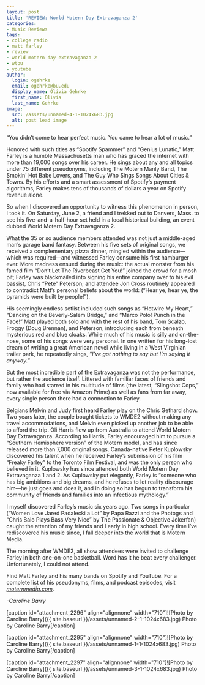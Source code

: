 ```yaml
---
layout: post
title: 'REVIEW: World Motern Day Extravaganza 2'
categories:
- Music Reviews
tags:
- college radio
- matt farley
- review
- world motern day extravaganza 2
- wtbu
- youtube
author:
  login: ogehrke
  email: ogehrke@bu.edu
  display_name: Olivia Gehrke
  first_name: Olivia
  last_name: Gehrke
image:
  src: /assets/unnamed-4-1-1024x683.jpg
  alt: post lead image
---
```


“You didn’t come to hear perfect music. You came to hear a lot of music.”

Honored with such titles as “Spotify Spammer” and “Genius Lunatic,” Matt Farley is a humble Massachusetts man who has graced the internet with more than 19,000 songs over his career. He sings about any and all topics under 75 different pseudonyms, including The Motern Manly Band, The Smokin' Hot Babe Lovers, and The Guy Who Sings Songs About Cities & Towns. By his efforts and a smart assessment of Spotify’s payment algorithms, Farley makes tens of thousands of dollars a year on Spotify revenue alone.

So when I discovered an opportunity to witness this phenomenon in person, I took it. On Saturday, June 2, a friend and I trekked out to Danvers, Mass. to see his five-and-a-half-hour set held in a local historical building, an event dubbed World Motern Day Extravaganza 2.

What the 35 or so audience members attended was not just a middle-aged man’s garage band fantasy. Between his five sets of original songs, we received a complementary pizza dinner, mingled within the audience—which was required—and witnessed Farley consume his first hamburger ever. More madness ensued during the music: the actual monster from his famed film “Don’t Let The Riverbeast Get You!” joined the crowd for a mosh pit; Farley was blackmailed into signing his entire company over to his evil bassist, Chris “Pete” Peterson; and attendee Jon Cross routinely appeared to contradict Matt’s personal beliefs about the world: (“Hear ye, hear ye, the pyramids were built by people!”).

His seemingly endless setlist included such songs as “Hotwire My Heart,” “Dancing on the Beverly-Salem Bridge,” and “Marco Polo! Punch in the Face!” Matt played both solo and with the rest of his band, Tom Scalzo, Froggy (Doug Brennan), and Peterson, introducing each from beneath mysterious red and blue cloaks. While much of his music is silly and on-the-nose, some of his songs were very personal. In one written for his long-lost dream of writing a great American novel while living in a West Virginian trailer park, he repeatedly sings, “_I’ve got nothing to say but I’m saying it anyway._”

But the most incredible part of the Extravaganza was not the performance, but rather the audience itself. Littered with familiar faces of friends and family who had starred in his multitude of films (the latest, “Slingshot Cops,” now available for free via Amazon Prime) as well as fans from far away, every single person there had a connection to Farley.

Belgians Melvin and Judy first heard Farley play on the Chris Gethard show. Two years later, the couple bought tickets to WMDE2 without making any travel accommodations, and Melvin even picked up another job to be able to afford the trip. Oli Harris flew up from Australia to attend World Motern Day Extravaganza. According to Harris, Farley encouraged him to pursue a “Southern Hemisphere version” of the Motern model, and has since released more than 7,000 original songs. Canada-native Peter Kuplowsky discovered his talent when he received Farley’s submission of his film “Freaky Farley” to the Toronto Film Festival, and was the only person who believed in it. Kuplowsky has since attended both World Motern Day Extravaganza 1 and 2. As Kuplowsky put elegantly, Farley is “someone who has big ambitions and big dreams, and he refuses to let reality discourage him—he just goes and does it, and in doing so has begun to transform his community of friends and families into an infectious mythology.”

I myself discovered Farley’s music six years ago. Two songs in particular (“Women Love Jared Padalecki a Lot” by Papa Razzi and the Photogs and “Chris Baio Plays Bass Very Nice” by The Passionate & Objective Jokerfan) caught the attention of my friends and I early in high school. Every time I’ve rediscovered his music since, I fall deeper into the world that is Motern Media.

The morning after WMDE2, all show attendees were invited to challenge Farley in both one-on-one basketball. Word has it he beat every challenger. Unfortunately, I could not attend.

Find Matt Farley and his many bands on Spotify and YouTube. For a complete list of his pseudonyms, films, and podcast episodes, visit [_moternmedia.com_](http://moternmedia.com/).

_\-Caroline Barry_

\[caption id="attachment\_2296" align="alignnone" width="710"\]![Photo by Caroline Barry]({{ site.baseurl }}/assets/unnamed-2-1-1024x683.jpg) Photo by Caroline Barry\[/caption\]

\[caption id="attachment\_2295" align="alignnone" width="710"\]![Photo by Caroline Barry]({{ site.baseurl }}/assets/unnamed-1-1-1024x683.jpg) Photo by Caroline Barry\[/caption\]

\[caption id="attachment\_2297" align="alignnone" width="710"\]![Photo by Caroline Barry]({{ site.baseurl }}/assets/unnamed-3-1-1024x683.jpg) Photo by Caroline Barry\[/caption\]